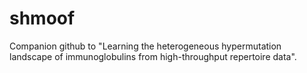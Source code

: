 # shmoof

Companion github to "Learning the heterogeneous hypermutation landscape of immunoglobulins from high-throughput repertoire data".
